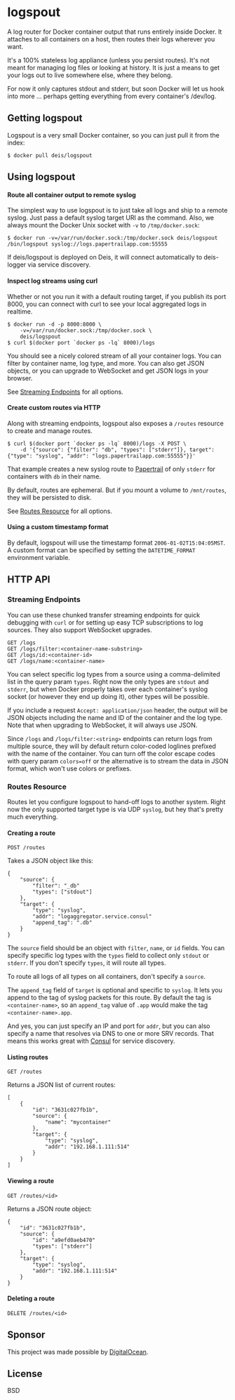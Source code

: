 # logspout

A log router for Docker container output that runs entirely inside Docker. It attaches to all containers on a host, then routes their logs wherever you want.

It's a 100% stateless log appliance (unless you persist routes). It's not meant for managing log files or looking at history. It is just a means to get your logs out to live somewhere else, where they belong.

For now it only captures stdout and stderr, but soon Docker will let us hook into more ... perhaps getting everything from every container's /dev/log.

## Getting logspout

Logspout is a very small Docker container, so you can just pull it from the index:

	$ docker pull deis/logspout

## Using logspout

#### Route all container output to remote syslog

The simplest way to use logspout is to just take all logs and ship to a remote syslog. Just pass a default syslog target URI as the command. Also, we always mount the Docker Unix socket with `-v` to `/tmp/docker.sock`:

	$ docker run -v=/var/run/docker.sock:/tmp/docker.sock deis/logspout /bin/logspout syslog://logs.papertrailapp.com:55555

If deis/logspout is deployed on Deis, it will connect automatically to deis-logger via service discovery.

#### Inspect log streams using curl

Whether or not you run it with a default routing target, if you publish its port 8000, you can connect with curl to see your local aggregated logs in realtime.

	$ docker run -d -p 8000:8000 \
		-v=/var/run/docker.sock:/tmp/docker.sock \
		deis/logspout
	$ curl $(docker port `docker ps -lq` 8000)/logs

You should see a nicely colored stream of all your container logs. You can filter by container name, log type, and more. You can also get JSON objects, or you can upgrade to WebSocket and get JSON logs in your browser.

See [Streaming Endpoints](#streaming-endpoints) for all options.

#### Create custom routes via HTTP

Along with streaming endpoints, logspout also exposes a `/routes` resource to create and manage routes.

	$ curl $(docker port `docker ps -lq` 8000)/logs -X POST \
		-d '{"source": {"filter": "db", "types": ["stderr"]}, target": {"type": "syslog", "addr": "logs.papertrailapp.com:55555"}}'

That example creates a new syslog route to [Papertrail](https://papertrailapp.com) of only `stderr` for containers with `db` in their name.

By default, routes are ephemeral. But if you mount a volume to `/mnt/routes`, they will be persisted to disk.

See [Routes Resource](#routes-resource) for all options.

#### Using a custom timestamp format

By default, logspout will use the timestamp format `2006-01-02T15:04:05MST`. A custom format can be specified by setting the `DATETIME_FORMAT` environment variable.

## HTTP API

### Streaming Endpoints

You can use these chunked transfer streaming endpoints for quick debugging with `curl` or for setting up easy TCP subscriptions to log sources. They also support WebSocket upgrades.

	GET /logs
	GET /logs/filter:<container-name-substring>
	GET /logs/id:<container-id>
	GET /logs/name:<container-name>

You can select specific log types from a source using a comma-delimited list in the query param `types`. Right now the only types are `stdout` and `stderr`, but when Docker properly takes over each container's syslog socket (or however they end up doing it), other types will be possible.

If you include a request `Accept: application/json` header, the output will be JSON objects including the name and ID of the container and the log type. Note that when upgrading to WebSocket, it will always use JSON.

Since `/logs` and `/logs/filter:<string>` endpoints can return logs from multiple source, they will by default return color-coded loglines prefixed with the name of the container. You can turn off the color escape codes with query param `colors=off` or the alternative is to stream the data in JSON format, which won't use colors or prefixes.


### Routes Resource

Routes let you configure logspout to hand-off logs to another system. Right now the only supported target type is via UDP `syslog`, but hey that's pretty much everything.

#### Creating a route

	POST /routes

Takes a JSON object like this:

	{
		"source": {
			"filter": "_db"
			"types": ["stdout"]
		},
		"target": {
			"type": "syslog",
			"addr": "logaggregator.service.consul"
			"append_tag": ".db"
		}
	}

The `source` field should be an object with `filter`, `name`, or `id` fields. You can specify specific log types with the `types` field to collect only `stdout` or `stderr`. If you don't specify `types`, it will route all types.

To route all logs of all types on all containers, don't specify a `source`.

The `append_tag` field of `target` is optional and specific to `syslog`. It lets you append to the tag of syslog packets for this route. By default the tag is `<container-name>`, so an `append_tag` value of `.app` would make the tag `<container-name>.app`.

And yes, you can just specify an IP and port for `addr`, but you can also specify a name that resolves via DNS to one or more SRV records. That means this works great with [Consul](http://www.consul.io/) for service discovery.

#### Listing routes

	GET /routes

Returns a JSON list of current routes:

	[
		{
			"id": "3631c027fb1b",
			"source": {
				"name": "mycontainer"
			},
			"target": {
				"type": "syslog",
				"addr": "192.168.1.111:514"
			}
		}
	]

#### Viewing a route

	GET /routes/<id>

Returns a JSON route object:

	{
		"id": "3631c027fb1b",
		"source": {
			"id": "a9efd0aeb470"
			"types": ["stderr"]
		},
		"target": {
			"type": "syslog",
			"addr": "192.168.1.111:514"
		}
	}

#### Deleting a route

	DELETE /routes/<id>

## Sponsor

This project was made possible by [DigitalOcean](http://digitalocean.com).

## License

BSD

